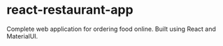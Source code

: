 # react-restaurant-app
Complete web application for ordering food online. Built using React and MaterialUI.
